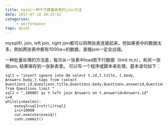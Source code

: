 ```yaml
---
title: mysql一种千万数量级表的join方法
date: 2017-07-18 20:25:52
categories:
	 - performance
tags: mysql
---
```

mysql中, join, left join, right join都可以将两张表连接起来，但如果表中的数据太多，例如两张表中都有1000w+的数据，直接join一定会出错。
<!-- more --> 
一种批量处理的方法是，每次从一张表中load若干行数据（limit m,n），和另一张做join, 结果保存到一张新表里。
可以写一个程序或脚本来处理，基本语句如下：
```
sql1 = "insert ignore into QA select t.id,t.title, t.body, Answers.body,t.tags from (select Questions.id,Questions.title,Questions.body,Questions.answerid,Questions.tags from Questions limit "
sql2 = ",10000) as t left join Answers on t.answerid=Answers.id"
i=0
while(i<maxlen):
	exesql=sql1+str(i)+sql2
	i=i+10000
	cur.execute(exesql)
	conn.commit()
```